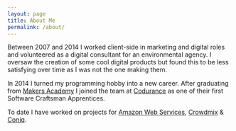 ```yaml
---
layout: page
title: About Me
permalink: /about/
---
```


Between 2007 and 2014 I worked client-side in marketing and digital roles and volunteered as a digital consultant for an environmental agency. I oversaw the creation of some cool digital products but found this to be less satisfying over time as I was not the one making them.

In 2014 I turned my programming hobby into a new career. After graduating from [Makers Academy](http://www.makersacademy.com) I joined the team at [Codurance](http://www.codurance.com) as one of their first Software Craftsman Apprentices. 

To date I have worked on projects for [Amazon Web Services](http://awsloft.london), [Crowdmix](http://www.crowdmix.me) & [Coniq](www.coniq.com).
